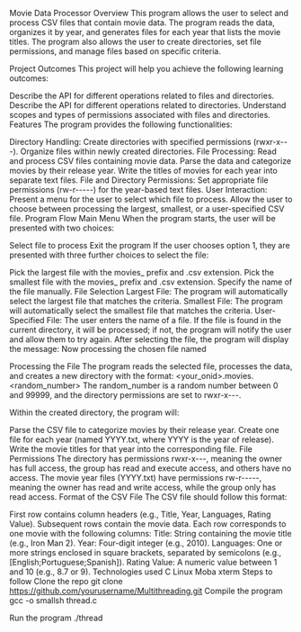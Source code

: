 Movie Data Processor
Overview
This program allows the user to select and process CSV files that contain movie data. The program reads the data, organizes it by year, and generates files for each year that lists the movie titles. The program also allows the user to create directories, set file permissions, and manage files based on specific criteria.

Project Outcomes
This project will help you achieve the following learning outcomes:

Describe the API for different operations related to files and directories.
Describe the API for different operations related to directories.
Understand scopes and types of permissions associated with files and directories.
Features
The program provides the following functionalities:

Directory Handling:
Create directories with specified permissions (rwxr-x---).
Organize files within newly created directories.
File Processing:
Read and process CSV files containing movie data.
Parse the data and categorize movies by their release year.
Write the titles of movies for each year into separate text files.
File and Directory Permissions:
Set appropriate file permissions (rw-r-----) for the year-based text files.
User Interaction:
Present a menu for the user to select which file to process.
Allow the user to choose between processing the largest, smallest, or a user-specified CSV file.
Program Flow
Main Menu
When the program starts, the user will be presented with two choices:

Select file to process
Exit the program
If the user chooses option 1, they are presented with three further choices to select the file:

Pick the largest file with the movies_ prefix and .csv extension.
Pick the smallest file with the movies_ prefix and .csv extension.
Specify the name of the file manually.
File Selection
Largest File: The program will automatically select the largest file that matches the criteria.
Smallest File: The program will automatically select the smallest file that matches the criteria.
User-Specified File: The user enters the name of a file. If the file is found in the current directory, it will be processed; if not, the program will notify the user and allow them to try again.
After selecting the file, the program will display the message:
Now processing the chosen file named <filename>

Processing the File
The program reads the selected file, processes the data, and creates a new directory with the format:
<your_onid>.movies.<random_number>
The random_number is a random number between 0 and 99999, and the directory permissions are set to rwxr-x---.

Within the created directory, the program will:

Parse the CSV file to categorize movies by their release year.
Create one file for each year (named YYYY.txt, where YYYY is the year of release).
Write the movie titles for that year into the corresponding file.
File Permissions
The directory has permissions rwxr-x---, meaning the owner has full access, the group has read and execute access, and others have no access.
The movie year files (YYYY.txt) have permissions rw-r-----, meaning the owner has read and write access, while the group only has read access.
Format of the CSV File
The CSV file should follow this format:

First row contains column headers (e.g., Title, Year, Languages, Rating Value).
Subsequent rows contain the movie data. Each row corresponds to one movie with the following columns:
Title: String containing the movie title (e.g., Iron Man 2).
Year: Four-digit integer (e.g., 2010).
Languages: One or more strings enclosed in square brackets, separated by semicolons (e.g., [English;Portuguese;Spanish]).
Rating Value: A numeric value between 1 and 10 (e.g., 8.7 or 9).
Technologies used
C
Linux 
Moba xterm 
Steps to follow
Clone the repo
git clone https://github.com/yourusername/Multithreading.git
Compile the program
gcc -o smallsh thread.c

Run the program
./thread
